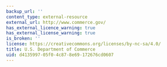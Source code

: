 ```yaml
---
backup_url: ''
content_type: external-resource
external_url: http://www.commerce.gov/
has_external_licence_warning: true
has_external_license_warning: true
is_broken: ''
license: https://creativecommons.org/licenses/by-nc-sa/4.0/
title: U.S. Department of Commerce
uid: d4135997-05f0-4c87-8e69-172676cd0607
---
```

